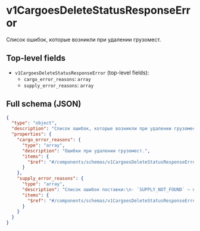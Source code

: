 # v1CargoesDeleteStatusResponseError

Список ошибок, которые возникли при удалении грузомест.

## Top-level fields
- `v1CargoesDeleteStatusResponseError` (top-level fields):
  - `cargo_error_reasons`: `array`
  - `supply_error_reasons`: `array`

## Full schema (JSON)
```json
{
  "type": "object",
  "description": "Список ошибок, которые возникли при удалении грузомест.",
  "properties": {
    "cargo_error_reasons": {
      "type": "array",
      "description": "Ошибки при удалении грузомест.",
      "items": {
        "$ref": "#/components/schemas/v1CargoesDeleteStatusResponseErrorCargoErrorReason"
      }
    },
    "supply_error_reasons": {
      "type": "array",
      "description": "Список ошибок поставки:\n- `SUPPLY_NOT_FOUND` — поставка не найдена,\n- `CANT_DELETE_ALL_CARGOES` — нельзя удалять все грузоместа,\n- `SUPPLY_DOES_NOT_BELONG_TO_THE_CONTRACTOR` — не принадлежит вашему юридическому лицу,\n- `SUPPLY_DOES_NOT_BELONG_TO_THE_COMPANY` — не принадлежит вашему кабинету,\n- `SUPPLY_CARGOES_IS_FINALIZED` — грузоместа поставки нельзя редактировать,\n- `SUPPLY_CARGOES_LOCKED` — другой процесс блокирует редактирование грузомест поставки,\n- `OPERATION_NOT_FOUND` — операция не найдена.\n",
      "items": {
        "$ref": "#/components/schemas/v1CargoesDeleteStatusResponseErrorSupplyErrorReasonEnum"
      }
    }
  }
}
```
